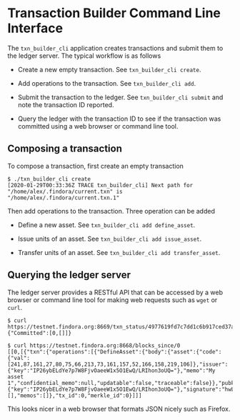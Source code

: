 # Transaction Builder Command Line Interface

The `txn_builder_cli` application creates transactions and submit them to the ledger server. The typical workflow is as follows

* Create a new empty transaction. See `txn_builder_cli create`.

* Add operations to the transaction. See `txn_builder_cli add`.

* Submit the transaction to the ledger. See `txn_builder_cli submit`
  and note the transaction ID reported.

* Query the ledger with the transaction ID to see if the transaction
  was committed using a web browser or command line tool.


## Composing a transaction

To compose a transaction, first create an empty transaction
```
$ ./txn_builder_cli create
[2020-01-29T00:33:36Z TRACE txn_builder_cli] Next path for "/home/alex/.findora/current.txn" is "/home/alex/.findora/current.txn.1"

```

Then add operations to the transaction. Three operation can be added

* Define a new asset. See `txn_builder_cli add define_asset`.

* Issue units of an asset. See `txn_builder_cli add issue_asset`.

* Transfer units of an asset. See `txn_builder_cli add transfer_asset`.

## Querying the ledger server

The ledger server provides a RESTful API that can be accessed by a web
browser or command line tool for making web requests such as `wget` or
`curl`.

```
$ curl https://testnet.findora.org:8669/txn_status/4977619fd7c7dd1c6b917ced37abc718e815a71b3488ece555c8b022286c6974
{"Committed":[0,[]]}
```


```
$ curl https://testnet.findora.org:8668/blocks_since/0
[[0,[{"txn":{"operations":[{"DefineAsset":{"body":{"asset":{"code":{"val":[241,87,161,27,80,75,66,213,73,161,157,52,166,158,219,106]},"issuer":{"key":"IP26ybELdYe7p7W8FjvOaeeW1x5O1EwQ/LRIhon3oUQ="},"memo":"My asset 1","confidential_memo":null,"updatable":false,"traceable":false}},"pubkey":{"key":"IP26ybELdYe7p7W8FjvOaeeW1x5O1EwQ/LRIhon3oUQ="},"signature":"hwLNqlyHjXOvdHtbUx54bpDr6WhMA31SJMvaUXpYyTTPbInlrBS24uKATxfUAiyRxKRv3vhsw5JFwKCFtLIABw=="}}],"credentials":[],"memos":[]},"tx_id":0,"merkle_id":0}]]]
```

This looks nicer in a web browser that formats JSON nicely such as Firefox.
